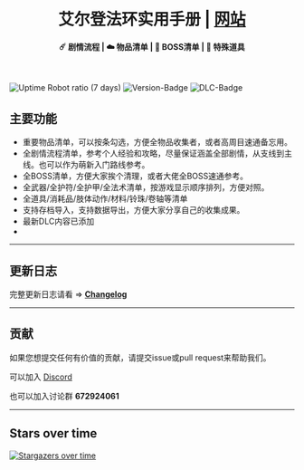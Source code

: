 <h1 align=center>艾尔登法环实用手册 | <a href="https://eldenring.xhou.me/" rel="nofollow">网站</a></h1>

<h4 align=center>☄️ 剧情流程 | ☁️ 物品清单 | 🌙 BOSS清单 | 📱 特殊道具</h4>
<br>

![Uptime Robot ratio (7 days)](https://img.shields.io/uptimerobot/ratio/7/m793298861-9eafa48c98194d8189192918) ![Version-Badge](https://img.shields.io/badge/Version-1.12.2-blue) ![DLC-Badge](https://img.shields.io/badge/DLC-%E9%BB%84%E9%87%91%E6%A0%91%E5%B9%BB%E5%BD%B1-green) 

## 主要功能
- 重要物品清单，可以按条勾选，方便全物品收集者，或者高周目速通备忘用。
- 全剧情流程清单，参考个人经验和攻略，尽量保证涵盖全部剧情，从支线到主线。也可以作为萌新入门路线参考。
- 全BOSS清单，方便大家挨个清理，或者大佬全BOSS速通参考。
- 全武器/全护符/全护甲/全法术清单，按游戏显示顺序排列，方便对照。
- 全道具/消耗品/肢体动作/材料/铃珠/卷轴等清单
- 支持存档导入，支持数据导出，方便大家分享自己的收集成果。
- 最新DLC内容已添加
- 
---

## 更新日志

完整更新日志请看 => **[Changelog](https://github.com/imhlq/EldenRingCheatSheetCN/blob/main/Changelog.md)**

---

## 贡献

如果您想提交任何有价值的贡献，请提交issue或pull request来帮助我们。

可以加入 [Discord](https://discord.gg/wscgpgzeqm)

也可以加入讨论群 **672924061**

---

## Stars over time

[![Stargazers over time](https://starchart.cc/imhlq/EldenRingCheatSheetCN.svg)](https://starchart.cc/imhlq/EldenRingCheatSheetCN)